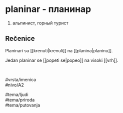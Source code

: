 # planinar - планинар

1. альпинист, горный турист  

## Rečenice

Planinari su [[krenuti|krenuli]] na [[planina|planinu]].  

Jedan planinar se [[popeti se|popeo]] na visoki [[vrh]].  

<br>

#vrsta/imenica  
#nivo/A2  

#tema/ljudi  
#tema/priroda  
#tema/putovanja  
